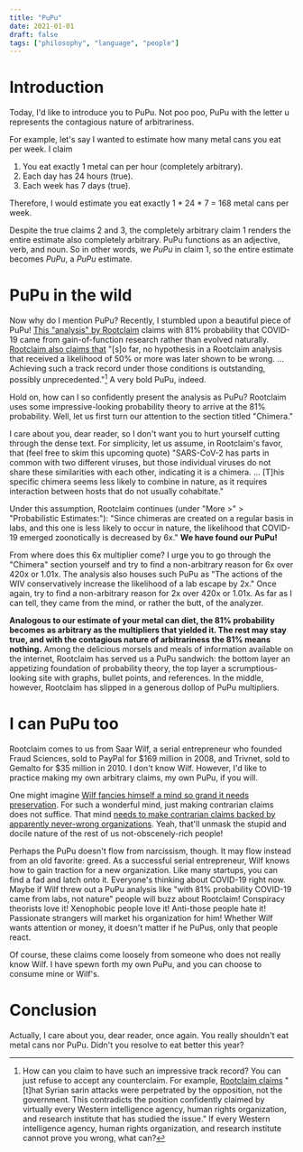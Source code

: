 ```yaml
---
title: "PuPu"
date: 2021-01-01
draft: false
tags: ["philosophy", "language", "people"]
---
```

# Introduction
Today, I'd like to introduce you to PuPu. Not poo poo, PuPu with the letter u represents the contagious nature of arbitrariness.

For example, let's say I wanted to estimate how many metal cans you eat per week. I claim
1. You eat exactly 1 metal can per hour (completely arbitrary). 
2. Each day has 24 hours (true).
3. Each week has 7 days (true).

Therefore, I would estimate you eat exactly 1 * 24 * 7 = 168 metal cans per week.

Despite the true claims 2 and 3, the completely arbitrary claim 1 renders the entire estimate also completely arbitrary. PuPu functions as an adjective, verb, and noun. So in other words, we _PuPu_ in claim 1, so the entire estimate becomes _PuPu_, a _PuPu_ estimate.

# PuPu in the wild
Now why do I mention PuPu? Recently, I stumbled upon a beautiful piece of PuPu! [This "analysis" by Rootclaim](https://www.rootclaim.com/analysis/what-is-the-source-of-covid-19-sars-cov-2) claims with 81% probability that COVID-19 came from gain-of-function research rather than evolved naturally. [Rootclaim also claims that](https://www.rootclaim.com/rootclaim_track_record) "[s]o far, no hypothesis in a Rootclaim analysis that received a likelihood of 50% or more was later shown to be wrong. ... Achieving such a track record under those conditions is outstanding, possibly unprecedented."[^1] A very bold PuPu, indeed.
[^1]: How can you claim to have such an impressive track record? You can just refuse to accept any counterclaim. For example, [Rootclaim claims](https://www.rootclaim.com/rootclaim_challenge) "[t]hat Syrian sarin attacks were perpetrated by the opposition, not the government. This contradicts the position confidently claimed by virtually every Western intelligence agency, human rights organization, and research institute that has studied the issue." If every Western intelligence agency, human rights organization, and research institute cannot prove you wrong, what can?

Hold on, how can I so confidently present the analysis as PuPu? Rootclaim uses some impressive-looking probability theory to arrive at the 81% probability. Well, let us first turn our attention to the section titled "Chimera." 

I care about you, dear reader, so I don't want you to hurt yourself cutting through the dense text. For simplicity, let us assume, in Rootclaim's favor, that (feel free to skim this upcoming quote) "SARS-CoV-2 has parts in common with two different viruses, but those individual viruses do not share these similarities with each other, indicating it is a chimera. ... [T]his specific chimera seems less likely to combine in nature, as it requires interaction between hosts that do not usually cohabitate."

Under this assumption, Rootclaim continues (under "More >" > "Probabilistic Estimates:"): "Since chimeras are created on a regular basis in labs, and this one is less likely to occur in nature, the likelihood that COVID-19 emerged zoonotically is decreased by 6x." **We have found our PuPu!**

From where does this 6x multiplier come? I urge you to go through the "Chimera" section yourself and try to find a non-arbitrary reason for 6x over 420x or 1.01x. The analysis also houses such PuPu as "The actions of the WIV conservatively increase the likelihood of a lab escape by 2x." Once again, try to find a non-arbitrary reason for 2x over 420x or 1.01x. As far as I can tell, they came from the mind, or rather the butt, of the analyzer. 

**Analogous to our estimate of your metal can diet, the 81% probability becomes as arbitrary as the multipliers that yielded it. The rest may stay true, and with the contagious nature of arbitrariness the 81% means nothing.** Among the delicious morsels and meals of information available on the internet, Rootclaim has served us a PuPu sandwich: the bottom layer an appetizing foundation of probability theory, the top layer a scrumptious-looking site with graphs, bullet points, and references. In the middle, however, Rootclaim has slipped in a generous dollop of PuPu multipliers. 
# I can PuPu too
Rootclaim comes to us from Saar Wilf, a serial entrepreneur who founded Fraud Sciences, sold to PayPal for $169 million in 2008, and Trivnet, sold to Gemalto for $35 million in 2010. I don't know Wilf. However, I'd like to practice making my own arbitrary claims, my own PuPu, if you will.

One might imagine [Wilf fancies himself a mind so grand it needs preservation](https://www.brainpreservation.org/team/saar-wilf/). For such a wonderful mind, just making contrarian claims does not suffice. That mind [needs to make contrarian claims backed by apparently never-wrong organizations](https://twitter.com/saarwilf/status/1343213087751626762). Yeah, that'll unmask the stupid and docile nature of the rest of us not-obscenely-rich people!

Perhaps the PuPu doesn't flow from narcissism, though. It may flow instead from an old favorite: greed. As a successful serial entrepreneur, Wilf knows how to gain traction for a new organization. Like many startups, you can find a fad and latch onto it. Everyone's thinking about COVID-19 right now. Maybe if Wilf threw out a PuPu analysis like "with 81% probability COVID-19 came from labs, not nature" people will buzz about Rootclaim! Conspiracy theorists love it! Xenophobic people love it! Anti-those people hate it! Passionate strangers will market his organization for him! Whether Wilf wants attention or money, it doesn't matter if he PuPus, only that people react.

Of course, these claims come loosely from someone who does not really know Wilf. I have spewn forth my own PuPu, and you can choose to consume mine or Wilf's. 

# Conclusion
Actually, I care about you, dear reader, once again. You really shouldn't eat metal cans nor PuPu. Didn't you resolve to eat better this year?
